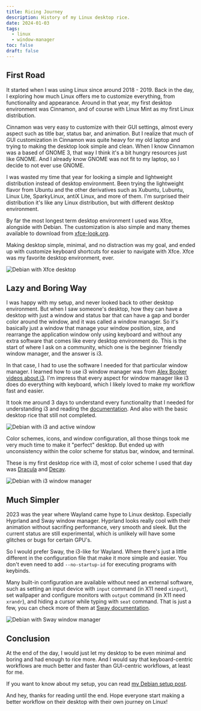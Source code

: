 ```yaml
---
title: Ricing Journey
description: History of my Linux desktop rice.
date: 2024-01-03
tags:
  - linux
  - window-manager
toc: false
draft: false
---
```


## First Road

It started when I was using Linux since around 2018 - 2019. Back in the day, I
exploring how much Linux offers me to customize everything, from functionality
and appearance. Around in that year, my first desktop environment was Cinnamon,
and of course with Linux Mint as my first Linux distribution.

Cinnamon was very easy to customize with their GUI settings, almost every
aspect such as title bar, status bar, and animation. But I realize that much of
GUI customization in Cinnamon was quite heavy for my old laptop and trying to
making the desktop look simple and clean. When I know Cinnamon was a based of
GNOME 3, that way I think it's a bit hungry resources just like GNOME. And I
already know GNOME was not fit to my laptop, so I decide to not ever use GNOME.

I was wasted my time that year for looking a simple and lightweight
distribution instead of desktop environment. Been trying the lightweight
flavor from Ubuntu and the other derivatives such as Xubuntu, Lubuntu, Linux
Lite, SparkyLinux, antiX Linux, and more of them. I'm surprised their
distribution it's like any Linux distribution, but with different desktop
environment.

By far the most longest term desktop environment I used was Xfce, alongside
with Debian. The customization is also simple and many themes available to
download from [xfce-look.org](https://www.xfce-look.org/).

Making desktop simple, minimal, and no distraction was my goal, and ended up
with customize keyboard shortcuts for easier to navigate with Xfce. Xfce was my
favorite desktop environment, ever.

![Debian with Xfce desktop](../../images/debian-xfce.png "Debian Xfce")

## Lazy and Boring Way

I was happy with my setup, and never looked back to other desktop environment.
But when I saw someone's desktop, how they can have a desktop with just a
window and status bar that can have a gap and border color around the window,
and it was called a window manager. So it's basically just a window that
manage your window position, size, and rearrange the application window only
using keyboard and without any extra software that comes like every desktop
environment do. This is the start of where I ask on a community, which one
is the beginner friendly window manager, and the answer is i3.

In that case, I had to use the software I needed for that particular window
manager. I learned how to use i3 window manager was from
[Alex Booker videos about i3](https://youtube.com/playlist?list=PL5ze0DjYv5DbCv9vNEzFmP6sU7ZmkGzcf&si=vbMB7D-8rTZDZ2li).
I'm impress that every aspect for window manager like i3 does
do everything with keyboard, which I likely loved to make my workflow fast and
easier.

It took me around 3 days to understand every functionality that I needed for
understanding i3 and reading the
[documentation](https://i3wm.org/docs/userguide.html). And also with the basic
desktop rice that still not completed.

![Debian with i3 and active window](../../images/debian-i3-window.png "Debian i3")

Color schemes, icons, and window configuration, all those things took me very
much time to make it "perfect" desktop. But ended up with unconsistency within
the color scheme for status bar, window, and terminal.

These is my first desktop rice with i3, most of color scheme I used that day
was [Dracula](https://draculatheme.com/) and [Decay](https://github.com/decaycs).

![Debian with i3 window manager](../../images/debian-i3.png "Debian i3")

## Much Simpler

2023 was the year where Wayland came hype to Linux desktop. Especially
Hyprland and Sway window manager. Hyprland looks really cool with their
animation without sacrifing performance, very smooth and sleek. But the current
status are still experimental, which is unlikely will have some glitches or
bugs for certain GPU's.

So I would prefer Sway, the i3-like for Wayland. Where there's just a little
different in the configuration file that make it more simple and easier. You
don't even need to add `--no-startup-id` for executing programs with keybinds.

Many built-in configuration are available without need an external software,
such as setting an input device with `input` command (in X11 need `xinput`),
set wallpaper and configure monitors with `output` command (in X11 need
`xrandr`), and hiding a cursor while typing with `seat` command. That is just a
few, you can check more of them at
[Sway documentation](https://github.com/swaywm/sway/wiki).

![Debian with Sway window manager](../../images/debian-sway.png "Debian Sway")

## Conclusion

At the end of the day, I would just let my desktop to be even minimal and
boring and had enough to rice more. And I would say that keyboard-centric
workflows are much better and faster than GUI-centric workflows, at least for
me.

If you want to know about my setup, you can read
[my Debian setup post](https://wahyuwiyoko.github.io/blog/post/my-debian-setup/).

And hey, thanks for reading until the end. Hope everyone start making a better
workflow on their desktop with their own journey on Linux!
